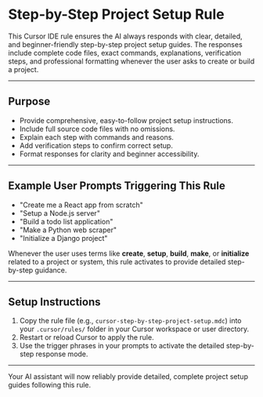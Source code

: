 # Step-by-Step Project Setup Rule

This Cursor IDE rule ensures the AI always responds with clear, detailed, and beginner-friendly step-by-step project setup guides. The responses include complete code files, exact commands, explanations, verification steps, and professional formatting whenever the user asks to create or build a project.

---

## Purpose

- Provide comprehensive, easy-to-follow project setup instructions.  
- Include full source code files with no omissions.  
- Explain each step with commands and reasons.  
- Add verification steps to confirm correct setup.  
- Format responses for clarity and beginner accessibility.

---

## Example User Prompts Triggering This Rule

- "Create me a React app from scratch"  
- "Setup a Node.js server"  
- "Build a todo list application"  
- "Make a Python web scraper"  
- "Initialize a Django project"  

Whenever the user uses terms like **create**, **setup**, **build**, **make**, or **initialize** related to a project or system, this rule activates to provide detailed step-by-step guidance.

---

## Setup Instructions

1. Copy the rule file (e.g., `cursor-step-by-step-project-setup.mdc`) into your `.cursor/rules/` folder in your Cursor workspace or user directory.  
2. Restart or reload Cursor to apply the rule.  
3. Use the trigger phrases in your prompts to activate the detailed step-by-step response mode.

---

Your AI assistant will now reliably provide detailed, complete project setup guides following this rule.
